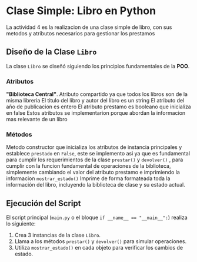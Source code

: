 # Clase Simple: Libro en Python 
La actividad 4 es la realizacion de una clase simple de libro, con sus metodos y atributos necesarios para gestionar los prestamos

## Diseño de la Clase `Libro`

La clase `Libro` se diseñó siguiendo los principios fundamentales de la **POO**.

###  Atributos

**"Biblioteca Central"**. Atributo compartido ya que todos los libros son de la misma libreria
El titulo del libro y autor del libro  es un string
El atributo del año de publicacion es entero
El atributo prestamo es booleano que inicializa en false
Estos atributos se implementarion porque abordan la informacion mas relevante de un libro

###  Métodos

Metodo constructor que  inicializa los atributos de instancia principales y establece `prestado` en `False`, este se implemento asi ya que es fundamental para cumplir los requerimientos de la clase
 `prestar()` y `devolver()` , para cumplir con la funcion fundamental de operaciones de la biblioteca, simplemente cambiando el valor del atributo prestamo e imprimiendo la informacion
 `mostrar_estado()`  Imprime de forma formateada toda la información del libro, incluyendo la biblioteca de clase y su estado actual. 


## Ejecución del Script

El script principal (`main.py` o el bloque `if __name__ == "__main__":`) realiza lo siguiente:
1.  Crea 3 instancias de la clase `Libro`.
2.  Llama a los métodos `prestar()` y `devolver()` para simular operaciones.
3.  Utiliza `mostrar_estado()` en cada objeto para verificar los cambios de estado.